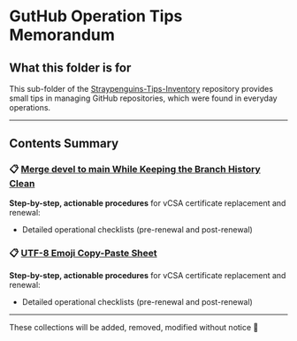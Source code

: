 # GutHub Operation Tips Memorandum

## What this folder is for

This sub-folder of the [Straypenguins-Tips-Inventory](https://github.com/Tatsuya-Nonogaki/Straypenguins-Tips-Inventory) repository provides small tips in managing GitHub repositories, which were found in everyday operations.

---

## Contents Summary

### 📋 [Merge devel to main While Keeping the Branch History Clean](merge_devel_to_main_clean_history.md)
**Step-by-step, actionable procedures** for vCSA certificate replacement and renewal:
- Detailed operational checklists (pre-renewal and post-renewal)

### 📋 [UTF-8 Emoji Copy-Paste Sheet](emoji-utf8.md)
**Step-by-step, actionable procedures** for vCSA certificate replacement and renewal:
- Detailed operational checklists (pre-renewal and post-renewal)

---

These collections will be added, removed, modified without notice 🥺
